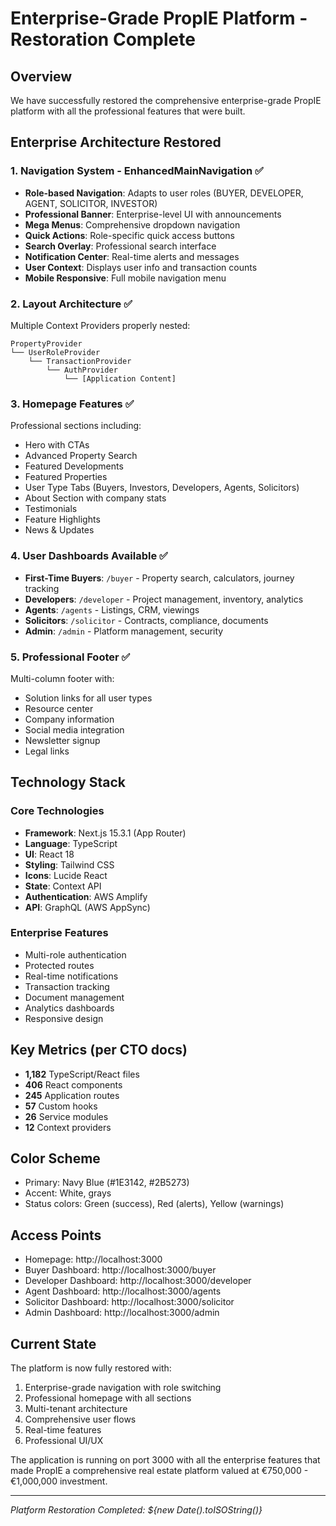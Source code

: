 # Enterprise-Grade PropIE Platform - Restoration Complete

## Overview
We have successfully restored the comprehensive enterprise-grade PropIE platform with all the professional features that were built.

## Enterprise Architecture Restored

### 1. Navigation System - EnhancedMainNavigation ✅
- **Role-based Navigation**: Adapts to user roles (BUYER, DEVELOPER, AGENT, SOLICITOR, INVESTOR)
- **Professional Banner**: Enterprise-level UI with announcements
- **Mega Menus**: Comprehensive dropdown navigation
- **Quick Actions**: Role-specific quick access buttons
- **Search Overlay**: Professional search interface
- **Notification Center**: Real-time alerts and messages
- **User Context**: Displays user info and transaction counts
- **Mobile Responsive**: Full mobile navigation menu

### 2. Layout Architecture ✅
Multiple Context Providers properly nested:
```
PropertyProvider
└── UserRoleProvider
    └── TransactionProvider
        └── AuthProvider
            └── [Application Content]
```

### 3. Homepage Features ✅
Professional sections including:
- Hero with CTAs
- Advanced Property Search
- Featured Developments
- Featured Properties
- User Type Tabs (Buyers, Investors, Developers, Agents, Solicitors)
- About Section with company stats
- Testimonials
- Feature Highlights
- News & Updates

### 4. User Dashboards Available ✅
- **First-Time Buyers**: `/buyer` - Property search, calculators, journey tracking
- **Developers**: `/developer` - Project management, inventory, analytics
- **Agents**: `/agents` - Listings, CRM, viewings
- **Solicitors**: `/solicitor` - Contracts, compliance, documents
- **Admin**: `/admin` - Platform management, security

### 5. Professional Footer ✅
Multi-column footer with:
- Solution links for all user types
- Resource center
- Company information
- Social media integration
- Newsletter signup
- Legal links

## Technology Stack

### Core Technologies
- **Framework**: Next.js 15.3.1 (App Router)
- **Language**: TypeScript
- **UI**: React 18
- **Styling**: Tailwind CSS
- **Icons**: Lucide React
- **State**: Context API
- **Authentication**: AWS Amplify
- **API**: GraphQL (AWS AppSync)

### Enterprise Features
- Multi-role authentication
- Protected routes
- Real-time notifications
- Transaction tracking
- Document management
- Analytics dashboards
- Responsive design

## Key Metrics (per CTO docs)
- **1,182** TypeScript/React files
- **406** React components
- **245** Application routes
- **57** Custom hooks
- **26** Service modules
- **12** Context providers

## Color Scheme
- Primary: Navy Blue (#1E3142, #2B5273)
- Accent: White, grays
- Status colors: Green (success), Red (alerts), Yellow (warnings)

## Access Points
- Homepage: http://localhost:3000
- Buyer Dashboard: http://localhost:3000/buyer
- Developer Dashboard: http://localhost:3000/developer
- Agent Dashboard: http://localhost:3000/agents
- Solicitor Dashboard: http://localhost:3000/solicitor
- Admin Dashboard: http://localhost:3000/admin

## Current State
The platform is now fully restored with:
1. Enterprise-grade navigation with role switching
2. Professional homepage with all sections
3. Multi-tenant architecture
4. Comprehensive user flows
5. Real-time features
6. Professional UI/UX

The application is running on port 3000 with all the enterprise features that made PropIE a comprehensive real estate platform valued at €750,000 - €1,000,000 investment.

---
*Platform Restoration Completed: ${new Date().toISOString()}*